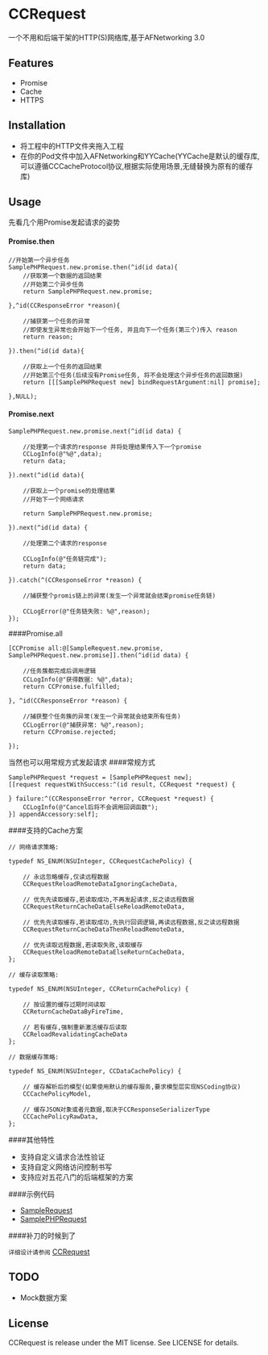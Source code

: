 # CCRequest
一个不用和后端干架的HTTP(S)网络库,基于AFNetworking 3.0

## Features
* Promise
* Cache
* HTTPS

## Installation 
* 将工程中的HTTP文件夹拖入工程
* 在你的Pod文件中加入AFNetworking和YYCache(YYCache是默认的缓存库,可以遵循CCCacheProtocol协议,根据实际使用场景,无缝替换为原有的缓存库)

## Usage

先看几个用Promise发起请求的姿势

#### Promise.then

```objc
//开始第一个异步任务
SamplePHPRequest.new.promise.then(^id(id data){
    //获取第一个数据的返回结果
    //开始第二个异步任务
    return SamplePHPRequest.new.promise;
    
},^id(CCResponseError *reason){
    
    //捕获第一个任务的异常
    //即使发生异常也会开始下一个任务, 并且向下一个任务(第三个)传入 reason
    return reason;
    
}).then(^id(id data){
    
    //获取上一个任务的返回结果
    //开始第三个任务(后续没有Promise任务, 将不会处理这个异步任务的返回数据)
    return [[[SamplePHPRequest new] bindRequestArgument:nil] promise];
    
},NULL);
```

#### Promise.next
```objc
SamplePHPRequest.new.promise.next(^id(id data) {
    
    //处理第一个请求的response 并将处理结果传入下一个promise
    CCLogInfo(@"%@",data);
    return data;
    
}).next(^id(id data){
    
    //获取上一个promise的处理结果
    //开始下一个网络请求
    
    return SamplePHPRequest.new.promise;
    
}).next(^id(id data) {
    
    //处理第二个请求的response
    
    CCLogInfo(@"任务链完成");
    return data;
    
}).catch(^(CCResponseError *reason) {
    
    //捕获整个promis链上的异常(发生一个异常就会结束promise任务链)
    
    CCLogError(@"任务链失败: %@",reason);
});
```

####Promise.all
```objc
[CCPromise all:@[SampleRequest.new.promise, SamplePHPRequest.new.promise]].then(^id(id data) {
    
    //任务蔟都完成后调用逻辑
    CCLogInfo(@"获得数据: %@",data);
    return CCPromise.fulfilled;
    
}, ^id(CCResponseError *reason) {
    
    //捕获整个任务簇的异常(发生一个异常就会结束所有任务)
    CCLogError(@"捕获异常: %@",reason);
    return CCPromise.rejected;
    
});
```

当然也可以用常规方式发起请求
####常规方式
```objc
SamplePHPRequest *request = [SamplePHPRequest new];
[[request requestWithSuccess:^(id result, CCRequest *request) {
    
} failure:^(CCResponseError *error, CCRequest *request) {
    CCLogInfo(@"Cancel后将不会调用回调函数");
}] appendAccessory:self];
```

####支持的Cache方案
```objc
// 网络请求策略:

typedef NS_ENUM(NSUInteger, CCRequestCachePolicy) {
    
    // 永远忽略缓存,仅读远程数据
    CCRequestReloadRemoteDataIgnoringCacheData,
    
    // 优先先读取缓存,若读取成功,不再发起请求,反之读远程数据
    CCRequestReturnCacheDataElseReloadRemoteData,
    
    // 优先先读取缓存,若读取成功,先执行回调逻辑,再读远程数据,反之读远程数据
    CCRequestReturnCacheDataThenReloadRemoteData,
    
    // 优先读取远程数据,若读取失败,读取缓存
    CCRequestReloadRemoteDataElseReturnCacheData,
};

// 缓存读取策略:

typedef NS_ENUM(NSUInteger, CCReturnCachePolicy) {
    
    // 按设置的缓存过期时间读取
    CCReturnCacheDataByFireTime,
    
    // 若有缓存,强制重新激活缓存后读取
    CCReloadRevalidatingCacheData
};

// 数据缓存策略:

typedef NS_ENUM(NSUInteger, CCDataCachePolicy) {
    
    // 缓存解析后的模型(如果使用默认的缓存服务,要求模型层实现NSCoding协议)
    CCCachePolicyModel,
    
    // 缓存JSON对象或者元数据,取决于CCResponseSerializerType
    CCCachePolicyRawData,
};

```

####其他特性
* 支持自定义请求合法性验证
* 支持自定义网络访问控制书写
* 支持应对五花八门的后端框架的方案


####示例代码
* [SampleRequest](https://github.com/xincc/CCRequest/blob/master/CCRequest/SampleRequest.m)
* [SamplePHPRequest](https://github.com/xincc/CCRequest/blob/master/CCRequest/SamplePHPRequest.m)

####补刀的时候到了


`详细设计请参阅` [CCRequest](https://github.com/xincc/CCRequest/blob/master/HTTP/NetworkHelper/Request/CCRequest.h)


## TODO

* Mock数据方案

## License

CCRequest is release under the MIT license. See LICENSE for details.
